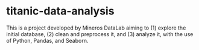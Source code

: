 # titanic-data-analysis
This is a project developed by Mineros DataLab aiming to (1) explore the initial database, (2) clean and preprocess it, and (3) analyze it, with the use of Python, Pandas, and Seaborn.
